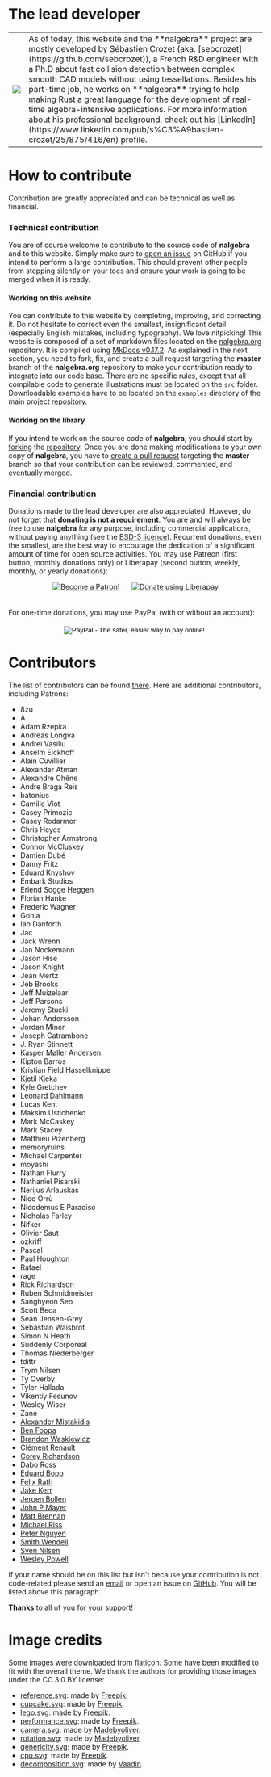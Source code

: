 # The lead developer

<table markdown="1">
<tr>
<td id="nostyle_table" style="vertical-align:middle">
<a href="https://github.com/sebcrozet"><img id="left_float_img" src="https://www.gravatar.com/avatar/24f8431a2a28f633cba972f1176921e4?s=125"></img></a>
</td>
<td id="nostyle_table">
As of today, this website and the **nalgebra** project are mostly developed by
Sébastien Crozet (aka.  [sebcrozet](https://github.com/sebcrozet)), a French
R&D engineer with a Ph.D about fast
collision detection between complex smooth CAD models without using tessellations.
Besides his part-time job, he works on **nalgebra** trying
to help making Rust a great language for the development of real-time
algebra-intensive applications. For more information about his professional
background, check out his
[LinkedIn](https://www.linkedin.com/pub/s%C3%A9bastien-crozet/25/875/416/en)
profile.
</td>
</tr>
</table>

# How to contribute

Contribution are greatly appreciated and can be technical as well as financial.

### Technical contribution

You are of course welcome to contribute to the source code of **nalgebra** and
to this website. Simply make sure to [open an
issue](https://github.com/rustsim/nalgebra/issues) on GitHub if you intend to
perform a large contribution. This should prevent other people from stepping
silently on your toes and ensure your work is going to be merged when it is
ready.


#### Working on this website

You can contribute to this website by completing, improving, and correcting
it. Do not hesitate to correct even the smallest, insignificant detail
(especially English mistakes, including typography). We love nitpicking!  This
website is composed of a set of markdown files located on the
[nalgebra.org](https://github.com/rustsim/nalgebra.org) repository. It is compiled using
[MkDocs v0.17.2](https://www.mkdocs.org/). As explained in the next section,
you need to fork, fix, and create a pull request targeting the **master**
branch of the **nalgebra.org** repository to make your contribution ready
to integrate into our code base. There are no specific rules, except that all
compilable code to generate illustrations
must be located on the `src` folder.  Downloadable examples have to be located
on the `examples` directory of the main project [repository](https://github.com/rustsim/nalgebra).


#### Working on the library

If you intend to work on the source code of **nalgebra**, you should start by
[forking](https://help.github.com/articles/fork-a-repo) the
[repository](https://github.com/rustsim/nalgebra). Once you are done making
modifications to your own copy of **nalgebra**, you have to [create a pull
request](https://help.github.com/articles/creating-a-pull-request) targeting
the **master** branch so that your contribution can be reviewed, commented, and
eventually merged.


### Financial contribution

Donations made to the lead developer are also appreciated. However, do not
forget that **donating is not a requirement**. You are and will always be free
to use **nalgebra** for any purpose, including commercial applications, without
paying anything (see the [BSD-3
licence](https://github.com/rustsim/nalgebra/blob/master/LICENSE)). Recurrent
donations, even the smallest, are the best way to encourage the dedication of a
significant amount of time for open source activities. You may use Patreon (first
button, monthly donations only) or Liberapay (second button, weekly, monthly, or
yearly donations):
<div style="text-align:center">
<a href="https://www.patreon.com/bePatron?u=7111380" ><img src="../img/become_a_patron_button.png" alt="Become a Patron!" /></a>
&nbsp;&nbsp;&nbsp;&nbsp;
<script src="https://liberapay.com/sebcrozet/widgets/button.js"></script>
<noscript><a href="https://liberapay.com/sebcrozet/donate"><img alt="Donate using Liberapay" src="https://liberapay.com/assets/widgets/donate.svg"></a></noscript>
</div>
<br/>
<br/>
For one-time donations, you may use PayPal (with or without an account):
<br/>
<br/>
<div style="text-align:center">
<form action="https://www.paypal.com/cgi-bin/webscr" method="post" target="_top">
<input type="hidden" name="cmd" value="_s-xclick">
<input type="hidden" name="hosted_button_id" value="ZCA2NXW6EJ9ZU">
<input type="image" src="https://www.paypalobjects.com/en_US/i/btn/btn_donate_LG.gif" border="0" name="submit" alt="PayPal - The safer, easier way to pay online!">
<img alt="" border="0" src="https://www.paypalobjects.com/fr_FR/i/scr/pixel.gif" width="1" height="1">
</form>
</div>

# Contributors

The list of contributors can be found [there](https://github.com/rustsim/nalgebra/graphs/contributors). Here are additional contributors, including Patrons:

* 8zu
* A
* Adam Rzepka
* Andreas Longva
* Andrei Vasiliu
* Anselm Eickhoff
* Alain Cuvillier
* Alexander Atman
* Alexandre Chêne
* Andre Braga Reis
* batonius
* Camille Viot
* Casey Primozic
* Casey Rodarmor
* Chris Heyes
* Christopher Armstrong
* Connor McCluskey
* Damien Dubé
* Danny Fritz
* Eduard Knyshov
* Embark Studios
* Erlend Sogge Heggen
* Florian Hanke
* Frederic Wagner
* Gohla
* Ian Danforth
* Jac
* Jack Wrenn
* Jan Nockemann
* Jason Hise
* Jason Knight
* Jean Mertz
* Jeb Brooks
* Jeff Muizelaar
* Jeff Parsons
* Jeremy Stucki
* Johan Andersson
* Jordan Miner
* Joseph Catrambone
* J. Ryan Stinnett
* Kasper Møller Andersen
* Kipton Barros
* Kristian Fjeld Hasselknippe
* Kjetil Kjeka
* Kyle Gretchev
* Leonard Dahlmann
* Lucas Kent
* Maksim Ustichenko
* Mark McCaskey
* Mark Stacey
* Matthieu Pizenberg
* memoryruins
* Michael Carpenter
* moyashi
* Nathan Flurry
* Nathaniel Pisarski
* Nerijus Arlauskas
* Nico Orrù
* Nicodemus E Paradiso
* Nicholas Farley
* Nifker
* Olivier Saut
* ozkriff
* Pascal
* Paul Houghton
* Rafael
* rage
* Rick Richardson
* Ruben Schmidmeister
* Sanghyeon Seo
* Scott Beca
* Sean Jensen-Grey
* Sebastian Waisbrot
* Simon N Heath
* Suddenly Corporeal
* Thomas Niederberger
* tdittr
* Trym Nilsen
* Ty Overby
* Tyler Hallada
* Vikentiy Fesunov
* Wesley Wiser
* Zane
* [Alexander Mistakidis](https://github.com/aamistak)
* [Ben Foppa](https://github.com/bfops)
* [Brandon Waskiewicz](https://github.com/brandonw)
* [Clément Renault](https://github.com/Kerollmops)
* [Corey Richardson](https://github.com/cmr)
* [Dabo Ross](https://github.com/daboross)
* [Eduard Bopp](https://github.com/aepsil0n)
* [Felix Rath](https://github.com/Futile)
* [Jake Kerr](https://github.com/jakerr)
* [Jeroen Bollen](https://github.com/Binero)
* [John P Mayer](https://github.com/johnpmayer)
* [Matt Brennan](https://github.com/quarterto)
* [Michael Riss](https://github.com/MichaelRiss)
* [Peter Nguyen](https://github.com/artichokes)
* [Smith Wendell](https://github.com/wackywendell)
* [Sven Nilsen](https://github.com/bvssvni)
* [Wesley Powell](https://github.com/wspowell)


If your name should be on this list but isn't because your contribution is not
code-related please send an [email](mailto:developer@crozet.re) or open an
issue on [GitHub](https://github.com/rustsim/ncollide/issues). You will be
listed above this paragraph.

**Thanks** to all of you for your support!

# Image credits
Some images were downloaded from [flaticon](https://www.flaticon.com). Some have
been modified to fit with the overall theme. We thank the authors for providing
those images under the CC 3.0 BY license:

* <u>reference.svg</u>: made by [Freepik](https://www.freepik.com).
* <u>cupcake.svg</u>: made by [Freepik](https://www.freepik.com).
* <u>lego.svg</u>: made by [Freepik](https://www.freepik.com).
* <u>performance.svg</u>: made by [Freepik](https://www.freepik.com).
* <u>camera.svg</u>: made by [Madebyoliver](https://www.flaticon.com/authors/madebyoliver).
* <u>rotation.svg</u>: made by [Madebyoliver](https://www.flaticon.com/authors/madebyoliver).
* <u>genericity.svg</u>: made by [Freepik](https://www.freepik.com).
* <u>cpu.svg</u>: made by [Freepik](https://www.freepik.com).
* <u>decomposition.svg</u>: made by [Vaadin](https://www.flaticon.com/authors/vaadin).

